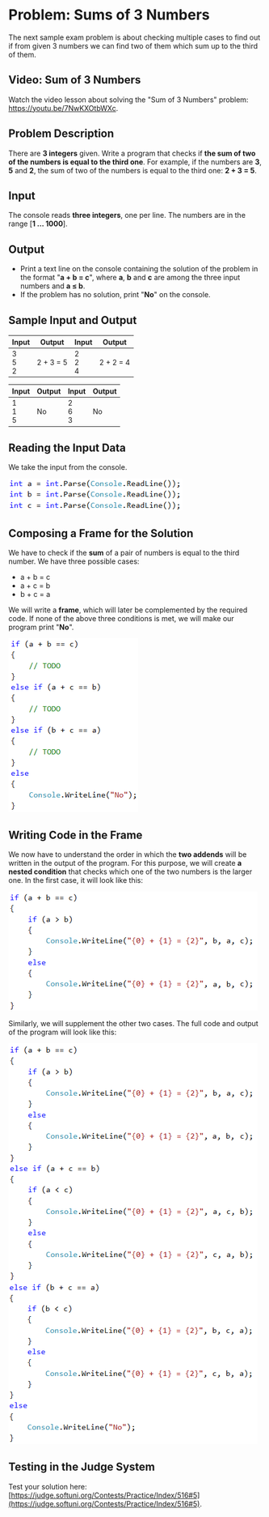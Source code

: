 # Problem: Sums of 3 Numbers

The next sample exam problem is about checking multiple cases to find out if from given 3 numbers we can find two of them which sum up to the third of them.

## Video: Sum of 3 Numbers

Watch the video lesson about solving the "Sum of 3 Numbers" problem: https://youtu.be/7NwKXOtbWXc.

## Problem Description

There are **3 integers** given. Write a program that checks if **the sum of two of the numbers is equal to the third one**. For example, if the numbers are **3**, **5** and **2**, the sum of two of the numbers is equal to the third one: **2 + 3 = 5**.

## Input

The console reads **three integers**, one per line. The numbers are in the range [**1 … 1000**].

## Output

- Print a text line on the console containing the solution of the problem in the format "**a + b = c**", where **a**, **b** and **c** are among the three input numbers and **a ≤ b**.
- If the problem has no solution, print "**No**" on the console.

## Sample Input and Output

| Input | Output | Input | Output |
| --- | --- | --- | --- |
|3<br>5<br>2|2 + 3 = 5|2<br>2<br>4|2 + 2 = 4|

| Input | Output | Input | Output |
| --- | --- | --- | --- |
|1<br>1<br>5|No|2<br>6<br>3|No|

## Reading the Input Data

We take the input from the console.

![](/assets/chapter-8-1-images/06.Sums-3-numbers-01.png)

## Composing a Frame for the Solution

We have to check if the **sum** of a pair of numbers is equal to the third number. We have three possible cases:
* a + b = c
* a + c = b 
* b + c = a

We will write a **frame**, which will later be complemented by the required code. If none of the above three conditions is met, we will make our program print "**No**".

![](/assets/chapter-8-1-images/06.Sums-3-numbers-02.png)

## Writing Code in the Frame

We now have to understand the order in which the **two addends** will be written in the output of the program. For this purpose, we will create **a nested condition** that checks which one of the two numbers is the larger one. In the first case, it will look like this:

![](/assets/chapter-8-1-images/06.Sums-3-numbers-03.png)

Similarly, we will supplement the other two cases. The full code and output of the program will look like this:

![](/assets/chapter-8-1-images/06.Sums-3-numbers-04.png)

## Testing in the Judge System

Test your solution here: [https://judge.softuni.org/Contests/Practice/Index/516#5](https://judge.softuni.org/Contests/Practice/Index/516#5).
